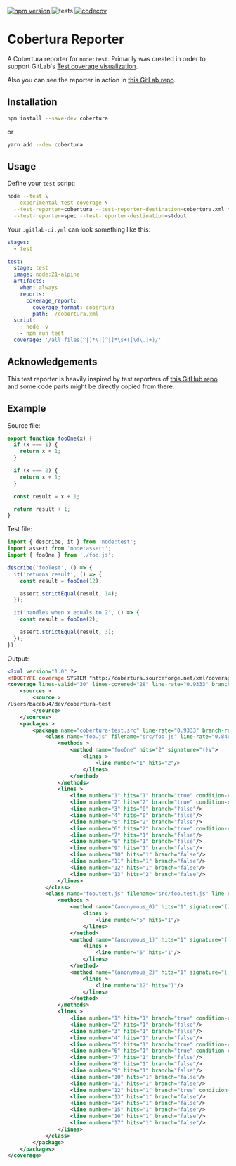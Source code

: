[![npm version](https://img.shields.io/npm/v/cobertura)](https://www.npmjs.com/package/cobertura)
![tests](https://github.com/bacebu4/cobertura/actions/workflows/test.yaml/badge.svg?branch=master)
[![codecov](https://codecov.io/gh/bacebu4/cobertura/graph/badge.svg?token=JW6GTZWBSY)](https://codecov.io/gh/bacebu4/cobertura)

# Cobertura Reporter

A Cobertura reporter for `node:test`. Primarily was created in order to support GitLab's [Test coverage visualization](https://docs.gitlab.com/ee/ci/testing/test_coverage_visualization.html).

Also you can see the reporter in action in [this GitLab repo](https://gitlab.com/bacebu4/cobertura-test/-/merge_requests/1/diffs).

## Installation

```bash
npm install --save-dev cobertura
```

or

```bash
yarn add --dev cobertura
```

## Usage

Define your `test` script:

```bash
node --test \
  --experimental-test-coverage \
  --test-reporter=cobertura --test-reporter-destination=cobertura.xml \
  --test-reporter=spec --test-reporter-destination=stdout
```

Your `.gitlab-ci.yml` can look something like this:

```yml
stages:
  - test

test:
  stage: test
  image: node:21-alpine
  artifacts:
    when: always
    reports:
      coverage_report:
        coverage_format: cobertura
        path: ./cobertura.xml
  script:
    - node -v
    - npm run test
  coverage: '/all files[^|]*\|[^|]*\s+([\d\.]+)/'
```

## Acknowledgements

This test reporter is heavily inspired by test reporters of [this GitHub repo](https://github.com/MoLow/reporters) and some code parts might be directly copied from there.

## Example

Source file:

```js
export function fooOne(x) {
  if (x === 1) {
    return x + 1;
  }

  if (x === 2) {
    return x + 1;
  }

  const result = x + 1;

  return result + 1;
}
```

Test file:

```js
import { describe, it } from 'node:test';
import assert from 'node:assert';
import { fooOne } from './foo.js';

describe('fooTest', () => {
  it('returns result', () => {
    const result = fooOne(12);

    assert.strictEqual(result, 14);
  });

  it('handles when x equals to 2', () => {
    const result = fooOne(2);

    assert.strictEqual(result, 3);
  });
});
```

Output:

```xml
<?xml version="1.0" ?>
<!DOCTYPE coverage SYSTEM "http://cobertura.sourceforge.net/xml/coverage-04.dtd">
<coverage lines-valid="30" lines-covered="28" line-rate="0.9333" branches-valid="8" branches-covered="7" branch-rate="0.8750" timestamp="1700416562185" complexity="0" version="0.1">
	<sources >
		<source >
/Users/bacebu4/dev/cobertura-test
		</source>
	</sources>
	<packages >
		<package name="cobertura-test.src" line-rate="0.9333" branch-rate="0.8750">
			<class name="foo.js" filename="src/foo.js" line-rate="0.8462" branch-rate="0.7500">
				<methods >
					<method name="fooOne" hits="2" signature="()V">
						<lines >
							<line number="1" hits="2"/>
						</lines>
					</method>
				</methods>
				<lines >
					<line number="1" hits="1" branch="true" condition-coverage="100% (2/2)"/>
					<line number="2" hits="2" branch="true" condition-coverage="0% (0/1)"/>
					<line number="3" hits="0" branch="false"/>
					<line number="4" hits="0" branch="false"/>
					<line number="5" hits="2" branch="false"/>
					<line number="6" hits="2" branch="true" condition-coverage="100% (1/1)"/>
					<line number="7" hits="1" branch="false"/>
					<line number="8" hits="1" branch="false"/>
					<line number="9" hits="1" branch="false"/>
					<line number="10" hits="1" branch="false"/>
					<line number="11" hits="1" branch="false"/>
					<line number="12" hits="1" branch="false"/>
					<line number="13" hits="2" branch="false"/>
				</lines>
			</class>
			<class name="foo.test.js" filename="src/foo.test.js" line-rate="1.0000" branch-rate="1.0000">
				<methods >
					<method name="(anonymous_0)" hits="1" signature="()V">
						<lines >
							<line number="5" hits="1"/>
						</lines>
					</method>
					<method name="(anonymous_1)" hits="1" signature="()V">
						<lines >
							<line number="6" hits="1"/>
						</lines>
					</method>
					<method name="(anonymous_2)" hits="1" signature="()V">
						<lines >
							<line number="12" hits="1"/>
						</lines>
					</method>
				</methods>
				<lines >
					<line number="1" hits="1" branch="true" condition-coverage="100% (1/1)"/>
					<line number="2" hits="1" branch="false"/>
					<line number="3" hits="1" branch="false"/>
					<line number="4" hits="1" branch="false"/>
					<line number="5" hits="1" branch="true" condition-coverage="100% (1/1)"/>
					<line number="6" hits="1" branch="true" condition-coverage="100% (1/1)"/>
					<line number="7" hits="1" branch="false"/>
					<line number="8" hits="1" branch="false"/>
					<line number="9" hits="1" branch="false"/>
					<line number="10" hits="1" branch="false"/>
					<line number="11" hits="1" branch="false"/>
					<line number="12" hits="1" branch="true" condition-coverage="100% (1/1)"/>
					<line number="13" hits="1" branch="false"/>
					<line number="14" hits="1" branch="false"/>
					<line number="15" hits="1" branch="false"/>
					<line number="16" hits="1" branch="false"/>
					<line number="17" hits="1" branch="false"/>
				</lines>
			</class>
		</package>
	</packages>
</coverage>

```
